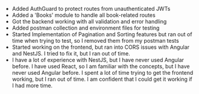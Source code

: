 - Added AuthGuard to protect routes from unauthenticated JWTs
- Added a 'Books' module to handle all book-related routes
- Got the backend working with all validation and error handling
- Added postman collection and environment files for testing
- Started Implementation of Pagination and Sorting features but ran out of time when trying to test, so I removed them from my postman tests
- Started working on the frontend, but ran into CORS issues with Angular and NestJS.  I tried to fix it, but I ran out of time.
- I have a lot of experience with NestJS, but I have never used Angular before. I have used React, so I am familiar with the concepts, but I have never used Angular before. I spent a lot of time trying to get the frontend working, but I ran out of time. I am confident that I could get it working if I had more time.